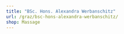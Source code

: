 ```yaml
---
title: "BSc. Hons. Alexandra Werbanschitz"
url: /graz/bsc-hons-alexandra-werbanschitz/
shop: Massage
---
```

